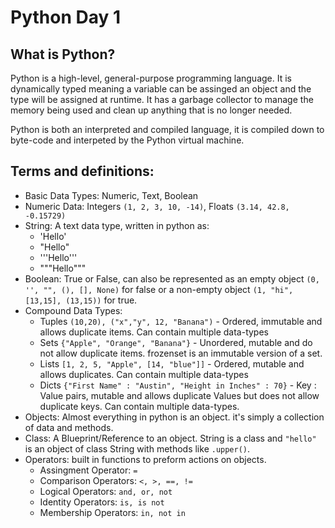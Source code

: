 
# Python Day 1

## What is Python?

Python is a high-level, general-purpose programming language. It is dynamically typed meaning a variable can be assinged an object and the
type will be assigned at runtime. It has a garbage collector to manage the memory being used and clean up anything that is no longer needed.

Python is both an interpreted and compiled language, it is compiled down to byte-code and interpeted by the Python virtual machine.

## Terms and definitions:
- Basic Data Types: Numeric, Text, Boolean
- Numeric Data: Integers `(1, 2, 3, 10, -14)`, Floats `(3.14, 42.8, -0.15729)`
- String: A text data type, written in python as:
    - 'Hello'
    - "Hello"
    - '''Hello'''
    - """Hello"""
- Boolean: True or False, can also be represented as an empty object `(0, '', "", (), [], None)` for false or a non-empty object `(1, "hi", [13,15], (13,15))` for true.
- Compound Data Types:
    - Tuples `(10,20), ("x","y", 12, "Banana")` - Ordered, immutable and allows duplicate items. Can contain multiple data-types
    - Sets `{"Apple", "Orange", "Banana"}` - Unordered, mutable and do not allow duplicate items. frozenset is an immutable version of a set.
    - Lists `[1, 2, 5, "Apple", [14, "blue"]]` - Ordered, mutable and allows duplicates. Can contain multiple data-types
    - Dicts `{"First Name" : "Austin", "Height in Inches" : 70}` - Key : Value pairs, mutable and allows duplicate Values but does not allow duplicate keys. Can contain multiple data-types.
- Objects: Almost everything in python is an object. it's simply a collection of data and methods.
- Class: A Blueprint/Reference to an object. String is a class and `"hello"` is an object of class String with methods like `.upper()`.
- Operators: built in functions to preform actions on objects.
    - Assingment Operator: `=`
    - Comparison Operators: `<, >, ==, !=`
    - Logical Operators: `and, or, not`
    - Identity Operators: `is, is not`
    - Membership Operators: `in, not in`